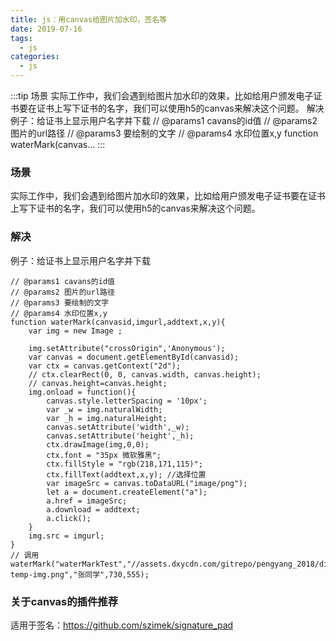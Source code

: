 ```yaml
---
title: js：用canvas给图片加水印，签名等
date: 2019-07-16
tags:
  - js
categories:
  - js
---
```


:::tip
场景
实际工作中，我们会遇到给图片加水印的效果，比如给用户颁发电子证书要在证书上写下证书的名字，我们可以使用h5的canvas来解决这个问题。
解决
例子：给证书上显示用户名字并下载
// @params1 cavans的id值
// @params2 图片的url路径
// @params3 要绘制的文字
// @params4 水印位置x,y
function waterMark(canvas...
:::

<!-- more -->

### 场景
实际工作中，我们会遇到给图片加水印的效果，比如给用户颁发电子证书要在证书上写下证书的名字，我们可以使用h5的canvas来解决这个问题。
### 解决
例子：给证书上显示用户名字并下载
```
// @params1 cavans的id值
// @params2 图片的url路径
// @params3 要绘制的文字
// @params4 水印位置x,y
function waterMark(canvasid,imgurl,addtext,x,y){
    var img = new Image ;
    
    img.setAttribute("crossOrigin",'Anonymous');
    var canvas = document.getElementById(canvasid);
    var ctx = canvas.getContext("2d");
    // ctx.clearRect(0, 0, canvas.width, canvas.height);
    // canvas.height=canvas.height;
	img.onload = function(){
        canvas.style.letterSpacing = '10px';
        var _w = img.naturalWidth;
        var _h = img.naturalHeight;  
		canvas.setAttribute('width',_w);
		canvas.setAttribute('height',_h);
		ctx.drawImage(img,0,0);
		ctx.font = "35px 微软雅黑";
		ctx.fillStyle = "rgb(218,171,115)";
        ctx.fillText(addtext,x,y); //选择位置
        var imageSrc = canvas.toDataURL("image/png");
        let a = document.createElement("a");
        a.href = imageSrc;
        a.download = addtext;
        a.click();
    }  
    img.src = imgurl; 
}
// 调用
waterMark("waterMarkTest","//assets.dxycdn.com/gitrepo/pengyang_2018/dist/images/cre-temp-img.png","张同学",730,555);
```
### 关于canvas的插件推荐
适用于签名：https://github.com/szimek/signature_pad

